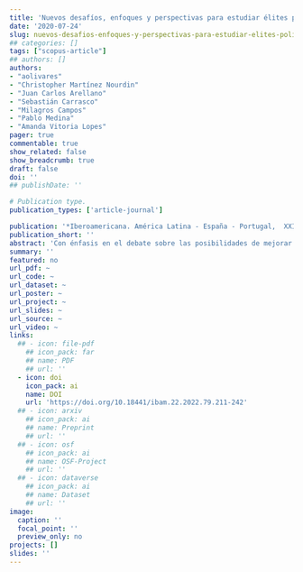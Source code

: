 ```yaml
---
title: 'Nuevos desafíos, enfoques y perspectivas para estudiar élites políticas'
date: '2020-07-24'
slug: nuevos-desafios-enfoques-y-perspectivas-para-estudiar-elites-politicas
## categories: []
tags: ["scopus-article"]
## authors: []
authors:
- "aolivares"
- "Christopher Martínez Nourdin"
- "Juan Carlos Arellano"
- "Sebastián Carrasco"
- "Milagros Campos"
- "Pablo Medina"
- "Amanda Vitoria Lopes"
pager: true
commentable: true
show_related: false
show_breadcrumb: true
draft: false
doi: ''
## publishDate: ''

# Publication type.
publication_types: ['article-journal']

publication: '*Iberoamericana. América Latina - España - Portugal,  XXII*(79), 211-242'
publication_short: ''
abstract: 'Con énfasis en el debate sobre las posibilidades de mejorar esta forma de gobierno, en esta sección se analiza, desde perspectivas teóricas y empíricas, cómo funciona el sistema presidencial en la región. Se trata primero la concentración del poder en el ejecutivo y luego se analizan experiencias nacionales con diversidad de funcionamiento de las coaliciones, el poder presidencial y la relación ejecutivo-legislativo. Se sostiene que, en contra de lo que afirmaba parte de ciencia política del siglo pasado, el presidencialismo ofrece posibilidades para que el líder del ejecutivo pueda negociar, cooperar y llevar a cabo su plan de gobierno. Para ello, es de vital importancia que los poderes del Estado sean equilibrados.'
summary: ''
featured: no
url_pdf: ~
url_code: ~
url_dataset: ~
url_poster: ~
url_project: ~
url_slides: ~
url_source: ~
url_video: ~
links:
  ## - icon: file-pdf
    ## icon_pack: far
    ## name: PDF
    ## url: ''
  - icon: doi
    icon_pack: ai
    name: DOI
    url: 'https://doi.org/10.18441/ibam.22.2022.79.211-242'
  ## - icon: arxiv
    ## icon_pack: ai
    ## name: Preprint
    ## url: ''
  ## - icon: osf
    ## icon_pack: ai
    ## name: OSF-Project
    ## url: ''
  ## - icon: dataverse
    ## icon_pack: ai
    ## name: Dataset
    ## url: ''
image:
  caption: ''
  focal_point: ''
  preview_only: no
projects: []
slides: ''
---
```

